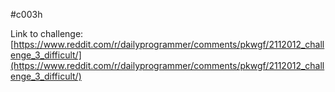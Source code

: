 #c003h

Link to challenge: [https://www.reddit.com/r/dailyprogrammer/comments/pkwgf/2112012_challenge_3_difficult/](https://www.reddit.com/r/dailyprogrammer/comments/pkwgf/2112012_challenge_3_difficult/)